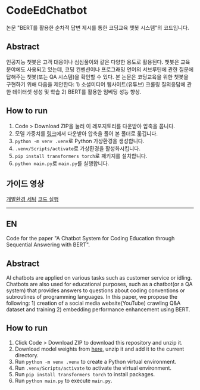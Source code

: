 # CodeEdChatbot
논문 "BERT를 활용한 순차적 답변 제시를 통한 코딩교육 챗봇 시스템"의 코드입니다.

## Abstract
인공지능 챗봇은 고객 대응이나 심심풀이와 같은 다양한 용도로 활용된다. 챗봇은 교육 분야에도 사용되고 있는데, 코딩 컨벤션이나 프로그래밍 언어의 서브루틴에 관한 질문에 답해주는 챗봇(또는 QA 시스템)을 확인할 수 있다. 본 논문은 코딩교육을 위한 챗봇을 구현하기 위해 다음을 제안한다: 1) 소셜미디어 웹사이트(유튜브) 크롤링 질의응답에 관한 데이터셋 생성 및 학습 2) BERT를 활용한 임베딩 성능 향상.

## How to run
1. Code > Download ZIP을 눌러 이 레포지토리를 다운받아 압축을 풉니다.
2. 모델 가중치를 [링크](https://drive.google.com/file/d/1hT_dZ_X-YihOSlkL-cFT_QiryjVvKI2i/view?usp=sharing)에서 다운받아 압축을 풀어 본 폴더로 옯깁니다.
3. `python -m venv .venv`로 Python 가상환경을 생성합니다.
4. `.venv/Scripts/activate`로 가상환경을 활성화시킵니다.
5. `pip install transformers torch`로 패키지를 설치합니다.
6. `python main.py`로 `main.py`를 실행합니다.

## 가이드 영상
[개발환경 세팅](https://youtu.be/H7qE2898fu0)
[코드 실행](https://youtu.be/GL2yQoRRdWY)

---

## EN
Code for the paper "A Chatbot System for Coding Education through Sequential Answering with BERT".

## Abstract
AI chatbots are applied on various tasks such as customer service or idling. Chatbots are also used for educational purposes, such as a chatbot(or a QA system) that provides answers to questions about coding conventions or subroutines of programming languages. In this paper, we propose the following: 1) creation of a social media website(YouTube) crawling Q&A dataset and training 2) embedding performance enhancement using BERT.

## How to run
1. Click Code > Download ZIP to download this repository and unzip it.
2. Download model weights from [here](https://drive.google.com/file/d/1hT_dZ_X-YihOSlkL-cFT_QiryjVvKI2i/view?usp=sharing), unzip it and add it to the current directory.
3. Run `python -m venv .venv` to create a Python virtual environment.
4. Run `.venv/Scripts/activate` to activate the virtual environment.
5. Run `pip install transformers torch` to install packages.
6. Run `python main.py` to execute `main.py`.
